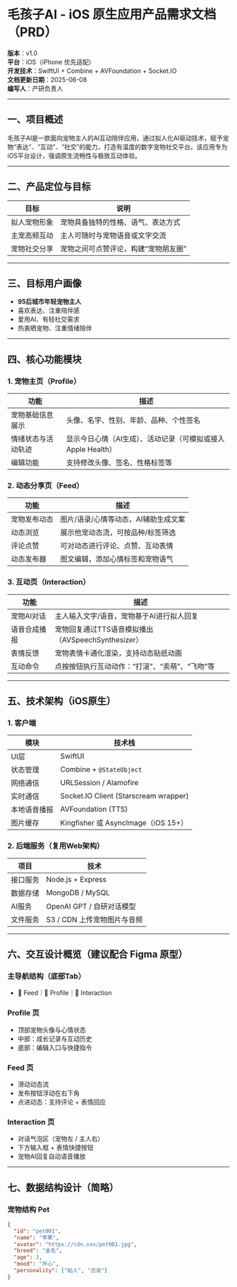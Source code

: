 # 毛孩子AI - iOS 原生应用产品需求文档（PRD）

**版本**：v1.0  
**平台**：iOS（iPhone 优先适配）  
**开发技术**：SwiftUI + Combine + AVFoundation + Socket.IO  
**文档更新日期**：2025-06-08  
**编写人**：产研负责人

---

## 一、项目概述

毛孩子AI是一款面向宠物主人的AI互动陪伴应用，通过拟人化AI驱动技术，赋予宠物“表达”、“互动”、“社交”的能力，打造有温度的数字宠物社交平台。该应用专为iOS平台设计，强调原生流畅性与极致互动体验。

---

## 二、产品定位与目标

| 目标 | 说明 |
|------|------|
| 拟人宠物形象 | 宠物具备独特的性格、语气、表达方式 |
| 主宠高频互动 | 主人可随时与宠物语音或文字交流 |
| 宠物社交分享 | 宠物之间可点赞评论，构建“宠物朋友圈” |

---

## 三、目标用户画像

- **95后城市年轻宠物主人**
- 喜欢表达、注重陪伴感
- 爱用AI、有轻社交需求
- 热衷晒宠物、注重情绪陪伴

---

## 四、核心功能模块

### 1. 宠物主页（Profile）

| 功能 | 描述 |
|------|------|
| 宠物基础信息展示 | 头像、名字、性别、年龄、品种、个性签名 |
| 情绪状态与活动轨迹 | 显示今日心情（AI生成）、活动记录（可模拟或接入Apple Health） |
| 编辑功能 | 支持修改头像、签名、性格标签等 |

### 2. 动态分享页（Feed）

| 功能 | 描述 |
|------|------|
| 宠物发布动态 | 图片/语录/心情等动态，AI辅助生成文案 |
| 动态浏览 | 展示他宠动态流，可按品种/标签筛选 |
| 评论点赞 | 可对动态进行评论、点赞、互动表情 |
| 动态发布器 | 图文编辑，添加心情标签和宠物语气 |

### 3. 互动页（Interaction）

| 功能 | 描述 |
|------|------|
| 宠物AI对话 | 主人输入文字/语音，宠物基于AI进行拟人回复 |
| 语音合成播报 | 宠物回复通过TTS语音模拟播出（AVSpeechSynthesizer） |
| 表情反馈 | 宠物表情卡通化渲染，支持动态贴纸动画 |
| 互动命令 | 点按按钮执行互动动作：“打滚”、“卖萌”、“飞吻”等 |

---

## 五、技术架构（iOS原生）

### 1. 客户端

| 模块 | 技术栈 |
|------|--------|
| UI层 | SwiftUI |
| 状态管理 | Combine + `@StateObject` |
| 网络通信 | URLSession / Alamofire |
| 实时通信 | Socket.IO Client (Starscream wrapper) |
| 本地语音播报 | AVFoundation (TTS) |
| 图片缓存 | Kingfisher 或 AsyncImage（iOS 15+） |

### 2. 后端服务（复用Web架构）

| 项目 | 技术 |
|------|------|
| 接口服务 | Node.js + Express |
| 数据存储 | MongoDB / MySQL |
| AI服务 | OpenAI GPT / 自研对话模型 |
| 文件服务 | S3 / CDN 上传宠物图片与音频 |

---

## 六、交互设计概览（建议配合 Figma 原型）

### 主导航结构（底部Tab）

- 🐾 Feed｜🐶 Profile｜💬 Interaction

### Profile 页

- 顶部宠物头像与心情状态
- 中部：成长记录与互动历史
- 底部：编辑入口与快捷指令

### Feed 页

- 滑动动态流
- 发布按钮浮动在右下角
- 点进动态：支持评论 + 表情回应

### Interaction 页

- 对话气泡区（宠物左 / 主人右）
- 下方输入框 + 表情快捷按钮
- 宠物AI回复自动语音播放

---

## 七、数据结构设计（简略）

### 宠物结构 Pet

```json
{
  "id": "pet001",
  "name": "苹果",
  "avatar": "https://cdn.xxx/pet001.jpg",
  "breed": "金毛",
  "age": 3,
  "mood": "开心",
  "personality": ["粘人", "活泼"]
}


